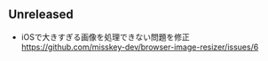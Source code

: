 ## Unreleased
* iOSで大きすぎる画像を処理できない問題を修正 https://github.com/misskey-dev/browser-image-resizer/issues/6
